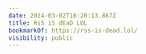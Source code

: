 ```yaml
---
date: 2024-03-02T16:20:13.867Z
title: RsS iS dEaD LOL
bookmarkOf: https://rss-is-dead.lol/
visibility: public
---
```

